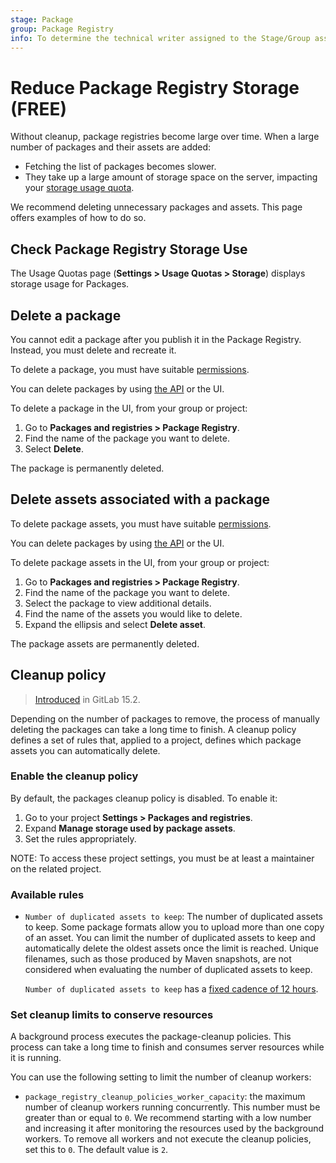 ```yaml
---
stage: Package
group: Package Registry
info: To determine the technical writer assigned to the Stage/Group associated with this page, see https://about.gitlab.com/handbook/product/ux/technical-writing/#assignments
---
```


# Reduce Package Registry Storage **(FREE)**

Without cleanup, package registries become large over time. When a large number of packages and
their assets are added:

- Fetching the list of packages becomes slower.
- They take up a large amount of storage space on the server, impacting your [storage usage quota](../../usage_quotas.md).

We recommend deleting unnecessary packages and assets. This page offers examples of how to do so.

## Check Package Registry Storage Use

The Usage Quotas page (**Settings > Usage Quotas > Storage**) displays storage usage for Packages.

## Delete a package

You cannot edit a package after you publish it in the Package Registry. Instead, you
must delete and recreate it.

To delete a package, you must have suitable [permissions](../../permissions.md).

You can delete packages by using [the API](../../../api/packages.md#delete-a-project-package) or the UI.

To delete a package in the UI, from your group or project:

1. Go to **Packages and registries > Package Registry**.
1. Find the name of the package you want to delete.
1. Select **Delete**.

The package is permanently deleted.

## Delete assets associated with a package

To delete package assets, you must have suitable [permissions](../../permissions.md).

You can delete packages by using [the API](../../../api/packages.md#delete-a-package-file) or the UI.

To delete package assets in the UI, from your group or project:

1. Go to **Packages and registries > Package Registry**.
1. Find the name of the package you want to delete.
1. Select the package to view additional details.
1. Find the name of the assets you would like to delete.
1. Expand the ellipsis and select **Delete asset**.

The package assets are permanently deleted.

## Cleanup policy

> [Introduced](https://gitlab.com/gitlab-org/gitlab/-/issues/346153) in GitLab 15.2.

Depending on the number of packages to remove, the process of manually deleting the packages can take a long time to finish.
A cleanup policy defines a set of rules that, applied to a project, defines which package assets you can automatically delete.

### Enable the cleanup policy

By default, the packages cleanup policy is disabled. To enable it:

1. Go to your project **Settings > Packages and registries**.
1. Expand **Manage storage used by package assets**.
1. Set the rules appropriately.

NOTE:
To access these project settings, you must be at least a maintainer on the related project.

### Available rules

- `Number of duplicated assets to keep`: The number of duplicated assets to keep. Some package formats allow you
  to upload more than one copy of an asset. You can limit the number of duplicated assets to keep and automatically
  delete the oldest assets once the limit is reached. Unique filenames, such as those produced by Maven snapshots, are not considered when evaluating the number of duplicated assets to keep.

  `Number of duplicated assets to keep` has a [fixed cadence of 12 hours](https://gitlab.com/gitlab-org/gitlab/-/blob/master/app/models/packages/cleanup/policy.rb).

### Set cleanup limits to conserve resources

A background process executes the package-cleanup policies. This process can take a long time to finish and consumes
server resources while it is running.

You can use the following setting to limit the number of cleanup workers:

- `package_registry_cleanup_policies_worker_capacity`: the maximum number of cleanup workers running concurrently.
  This number must be greater than or equal to `0`.
  We recommend starting with a low number and increasing it after monitoring the resources used by the background workers.
  To remove all workers and not execute the cleanup policies, set this to `0`. The default value is `2`.
